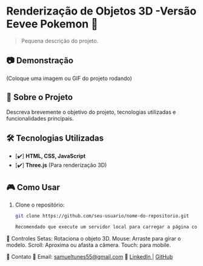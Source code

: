 # Renderização de Objetos 3D -Versão Eevee Pokemon 🚀

> Pequena descrição do projeto.

## 📷 Demonstração
(Coloque uma imagem ou GIF do projeto rodando)

## 📜 Sobre o Projeto
Descreva brevemente o objetivo do projeto, tecnologias utilizadas e funcionalidades principais.

## 🛠️ Tecnologias Utilizadas
- [✔️] **HTML, CSS, JavaScript**
- [✔️] **Three.js** (Para renderização 3D)

## 🎮 Como Usar
1. Clone o repositório:
   ```sh
   git clone https://github.com/seu-usuario/nome-do-repositorio.git

   Recomendado que execute um servidor local para carregar a página como a extenção 'live server' do vscode

📌 Controles
Setas: Rotaciona o objeto 3D.
Mouse: Arraste para girar o modelo.
Scroll: Aproxima ou afasta a câmera.
Touch: para mobile.

📩 Contato
📧 Email: samueltunes55@gmail.com
🔗  <a href="https://www.linkedin.com/in/samuel-tunes-333ab21b1"> LinkedIn </a> | <a href="https://github.com/SamuelTunes"> GitHub </a>
